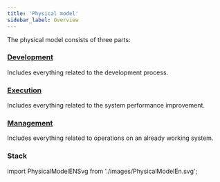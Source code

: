 ```yaml
---
title: 'Physical model'
sidebar_label: Overview
---
```


The physical model consists of three parts: 

### [Development](Development.md)

Includes everything related to the development process.

### [Execution](Execution.md)

Includes everything related to the system performance improvement.

### [Management](Management.md)

Includes everything related to operations on an already working system.

### Stack

import PhysicalModelENSvg from './images/PhysicalModelEn.svg';

<PhysicalModelENSvg />